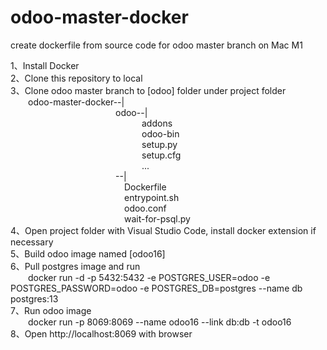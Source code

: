 # odoo-master-docker
create dockerfile from source code for odoo master branch on Mac M1

1、Install Docker  
2、Clone this repository to local  
3、Clone odoo master branch to [odoo] folder under project folder  
&emsp;&emsp;odoo-master-docker--|  
&emsp;&emsp;&emsp;&emsp;&emsp;&emsp;&emsp;&emsp;&emsp;&emsp;&emsp;&emsp;odoo--|  
&emsp;&emsp;&emsp;&emsp;&emsp;&emsp;&emsp;&emsp;&emsp;&emsp;&emsp;&emsp;&emsp;&emsp;&emsp;addons  
&emsp;&emsp;&emsp;&emsp;&emsp;&emsp;&emsp;&emsp;&emsp;&emsp;&emsp;&emsp;&emsp;&emsp;&emsp;odoo-bin  
&emsp;&emsp;&emsp;&emsp;&emsp;&emsp;&emsp;&emsp;&emsp;&emsp;&emsp;&emsp;&emsp;&emsp;&emsp;setup.py  
&emsp;&emsp;&emsp;&emsp;&emsp;&emsp;&emsp;&emsp;&emsp;&emsp;&emsp;&emsp;&emsp;&emsp;&emsp;setup.cfg  
&emsp;&emsp;&emsp;&emsp;&emsp;&emsp;&emsp;&emsp;&emsp;&emsp;&emsp;&emsp;&emsp;&emsp;&emsp;...  
&emsp;&emsp;&emsp;&emsp;&emsp;&emsp;&emsp;&emsp;&emsp;&emsp;&emsp;&emsp;--|  
&emsp;&emsp;&emsp;&emsp;&emsp;&emsp;&emsp;&emsp;&emsp;&emsp;&emsp;&emsp;&emsp;Dockerfile  
&emsp;&emsp;&emsp;&emsp;&emsp;&emsp;&emsp;&emsp;&emsp;&emsp;&emsp;&emsp;&emsp;entrypoint.sh  
&emsp;&emsp;&emsp;&emsp;&emsp;&emsp;&emsp;&emsp;&emsp;&emsp;&emsp;&emsp;&emsp;odoo.conf  
&emsp;&emsp;&emsp;&emsp;&emsp;&emsp;&emsp;&emsp;&emsp;&emsp;&emsp;&emsp;&emsp;wait-for-psql.py  
4、Open project folder with Visual Studio Code, install docker extension if necessary  
5、Build odoo image named [odoo16]  
6、Pull postgres image and run  
&emsp;&emsp;docker run -d -p 5432:5432 -e POSTGRES_USER=odoo -e POSTGRES_PASSWORD=odoo -e POSTGRES_DB=postgres --name db postgres:13  
7、Run odoo image  
&emsp;&emsp;docker run -p 8069:8069 --name odoo16 --link db:db -t odoo16  
8、Open http://localhost:8069 with browser  
